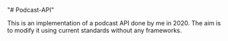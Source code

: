 "# Podcast-API" 

This is an implementation of a podcast API done by me in 2020. The aim is to modify it using current standards without any frameworks.
